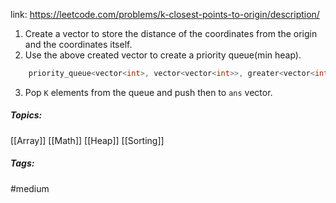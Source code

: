 link: https://leetcode.com/problems/k-closest-points-to-origin/description/

1. Create a vector to store the distance of the coordinates from the origin and the coordinates itself.
2. Use the above created vector to create a priority queue(min heap).
```cpp
	priority_queue<vector<int>, vector<vector<int>>, greater<vector<int>>> pq(data.begin(), data.end());
```
3. Pop `K` elements from the queue and push then to `ans` vector.

##### Topics:
[[Array]] [[Math]] [[Heap]] [[Sorting]]

##### Tags:
#medium 
